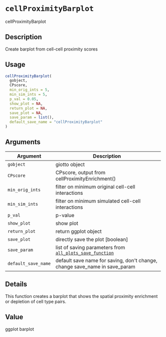 # `cellProximityBarplot`

cellProximityBarplot


## Description

Create barplot from cell-cell proximity scores


## Usage

```r
cellProximityBarplot(
  gobject,
  CPscore,
  min_orig_ints = 5,
  min_sim_ints = 5,
  p_val = 0.05,
  show_plot = NA,
  return_plot = NA,
  save_plot = NA,
  save_param = list(),
  default_save_name = "cellProximityBarplot"
)
```


## Arguments

Argument      |Description
------------- |----------------
`gobject`     |     giotto object
`CPscore`     |     CPscore, output from cellProximityEnrichment()
`min_orig_ints`     |     filter on minimum original cell-cell interactions
`min_sim_ints`     |     filter on minimum simulated cell-cell interactions
`p_val`     |     p-value
`show_plot`     |     show plot
`return_plot`     |     return ggplot object
`save_plot`     |     directly save the plot [boolean]
`save_param`     |     list of saving parameters from [`all_plots_save_function`](#allplotssavefunction)
`default_save_name`     |     default save name for saving, don't change, change save_name in save_param


## Details

This function creates a barplot that shows the  spatial proximity
 enrichment or depletion of cell type pairs.


## Value

ggplot barplot


